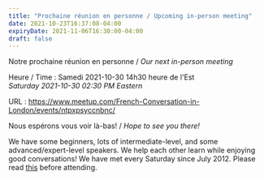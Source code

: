 ```yaml
---
title: "Prochaine réunion en personne / Upcoming in-person meeting"
date: 2021-10-23T16:37:08-04:00
expiryDate: 2021-11-06T16:30:00-04:00
draft: false
---
```


Notre prochaine réunion en personne / _Our next in-person meeting_

Heure / Time
: Samedi 2021-10-30 14h30 heure de l'Est  
  _Saturday 2021-10-30 02:30 PM Eastern_

URL
: https://www.meetup.com/French-Conversation-in-London/events/ntpxpsyccnbnc/

<!--more-->

Nous espérons vous voir là-bas! / _Hope to see you there!_

We have some beginners, lots of intermediate-level, and some advanced/expert-level speakers. We help each other learn while enjoying good conversations! We have met every Saturday since July 2012. Please read [this](/about/) before attending.
